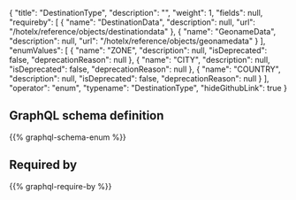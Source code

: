 {
  "title": "DestinationType",
  "description": "",
  "weight": 1,
  "fields": null,
  "requireby": [
    {
      "name": "DestinationData",
      "description": null,
      "url": "/hotelx/reference/objects/destinationdata"
    },
    {
      "name": "GeonameData",
      "description": null,
      "url": "/hotelx/reference/objects/geonamedata"
    }
  ],
  "enumValues": [
    {
      "name": "ZONE",
      "description": null,
      "isDeprecated": false,
      "deprecationReason": null
    },
    {
      "name": "CITY",
      "description": null,
      "isDeprecated": false,
      "deprecationReason": null
    },
    {
      "name": "COUNTRY",
      "description": null,
      "isDeprecated": false,
      "deprecationReason": null
    }
  ],
  "operator": "enum",
  "typename": "DestinationType",
  "hideGithubLink": true
}
## GraphQL schema definition

{{% graphql-schema-enum %}}

## Required by

{{% graphql-require-by %}}
